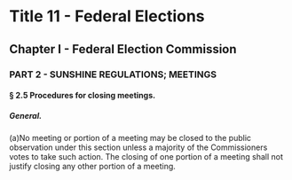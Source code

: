 
# Title 11 - Federal Elections
## Chapter I - Federal Election Commission
### PART 2 - SUNSHINE REGULATIONS; MEETINGS
#### § 2.5 Procedures for closing meetings.
##### General.

(a)No meeting or portion of a meeting may be closed to the public observation under this section unless a majority of the Commissioners votes to take such action. The closing of one portion of a meeting shall not justify closing any other portion of a meeting.
